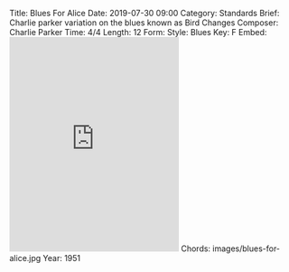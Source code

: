Title: Blues For Alice
Date: 2019-07-30 09:00
Category: Standards
Brief: Charlie parker variation on the blues known as Bird Changes
Composer: Charlie Parker
Time: 4/4
Length: 12
Form:
Style: Blues
Key: F
Embed: <iframe src="https://open.spotify.com/embed/user/thatdavidmiller/playlist/4br21P8u8Tp8bNUkojfnrF" width="300" height="380" frameborder="0" allowtransparency="true" allow="encrypted-media"></iframe>
Chords: images/blues-for-alice.jpg
Year: 1951
